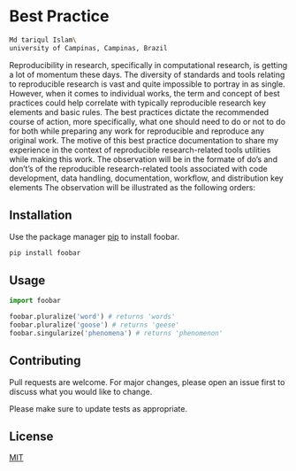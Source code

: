# Best Practice

```bash
Md tariqul Islam\
university of Campinas, Campinas, Brazil
```
Reproducibility in research, specifically in computational research, is getting a lot of momentum
these days. The diversity of standards and tools relating to reproducible research is vast and quite impossible to portray in as single. However, when it comes to individual works, the term and concept of
best practices could help correlate with typically reproducible research key elements and basic rules.
The best practices dictate the recommended course of action, more specifically, what one should need
to do or not to do for both while preparing any work for reproducible and reproduce any original work.
The motive of this best practice documentation to share my experience in the context of reproducible
research-related tools utilities while making this work. The observation will be in the formate of do’s
and don’t’s of the reproducible research-related tools associated with code development, data handling,
documentation, workflow, and distribution key elements
The observation will be illustrated as the following orders:


## Installation

Use the package manager [pip](https://pip.pypa.io/en/stable/) to install foobar.

```bash
pip install foobar
```

## Usage

```python
import foobar

foobar.pluralize('word') # returns 'words'
foobar.pluralize('goose') # returns 'geese'
foobar.singularize('phenomena') # returns 'phenomenon'
```

## Contributing
Pull requests are welcome. For major changes, please open an issue first to discuss what you would like to change.

Please make sure to update tests as appropriate.

## License
[MIT](https://choosealicense.com/licenses/mit/)
